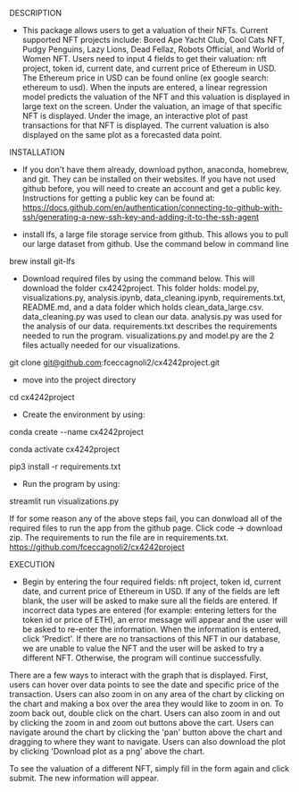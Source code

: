 DESCRIPTION
- This package allows users to get a valuation of their NFTs. Current supported NFT projects include: Bored Ape Yacht
Club, Cool Cats NFT, Pudgy Penguins, Lazy Lions, Dead Fellaz, Robots Official, and World of Women NFT. Users need to
input 4 fields to get their valuation: nft project, token id, current date, and current price of Ethereum in
USD. The Ethereum price in USD can be found online (ex google search: ethereum to usd). When the inputs are entered, a
linear regression model predicts the valuation of the NFT and this valuation is displayed in large text on the screen.
Under the valuation, an image of that specific NFT is displayed. Under the image, an interactive plot of past
transactions for that NFT is displayed. The current valuation is also displayed on the same plot as a forecasted data
point.

INSTALLATION
- If you don't have them already, download python, anaconda, homebrew, and git. They can be installed on their websites. 
If you have not used github before, you will need to create an account and get a public key. Instructions for getting a 
public key can be found at:
https://docs.github.com/en/authentication/connecting-to-github-with-ssh/generating-a-new-ssh-key-and-adding-it-to-the-ssh-agent

- install lfs, a large file storage service from github. This allows you to pull our large dataset from github. Use the 
command below in command line

brew install git-lfs

-  Download required files by using the command below. This will download the folder cx4242project. This folder
 holds: model.py, visualizations.py, analysis.ipynb, data_cleaning.ipynb, requirements.txt, README.md, and a data
 folder which holds clean_data_large.csv. data_cleaning.py was used to clean our data. analysis.py was used for 
 the analysis of our data. requirements.txt describes the requirements needed to run the program. visualizations.py and 
 model.py are the 2 files actually needed for our visualizations. 

git clone git@github.com:fceccagnoli2/cx4242project.git

- move into the project directory

cd cx4242project

- Create the environment by using:

conda create --name cx4242project

conda activate cx4242project

pip3 install -r requirements.txt                        

- Run the program by using:

streamlit run visualizations.py

If for some reason any of the above steps fail, you can donwload all of the required files to run the app from the 
github page. Click code -> download zip. The requirements to run the file are in requirements.txt. 
https://github.com/fceccagnoli2/cx4242project

EXECUTION
- Begin by entering the four required fields: nft project, token id, current date, and current price of
Ethereum in USD. If any of the fields are left blank, the user will be asked to make sure all the fields are entered.
If incorrect data types are entered (for example: entering letters for the token id or price of ETH), an error message
will appear and the user will be asked to re-enter the information. When the information is entered, click 'Predict'.
If there are no transactions of this NFT in our database, we are unable to value the NFT and the user will be asked to
try a different NFT. Otherwise, the program will continue successfully.

There are a few ways to interact with the graph that is displayed. First, users can hover over data points
to see the date and specific price of the transaction. Users can also zoom in on any area of the chart by clicking on
the chart and making a box over the area they would like to zoom in on. To zoom back out, double click on the chart.
Users can also zoom in and out by clicking the zoom in and zoom out buttons above the cart. Users can navigate around
the chart by clicking the 'pan' button above the chart and dragging to where they want to navigate. Users can also
download the plot by clicking 'Download plot as a png' above the chart.

To see the valuation of a different NFT, simply fill in the form again and click submit. The new information will
appear.